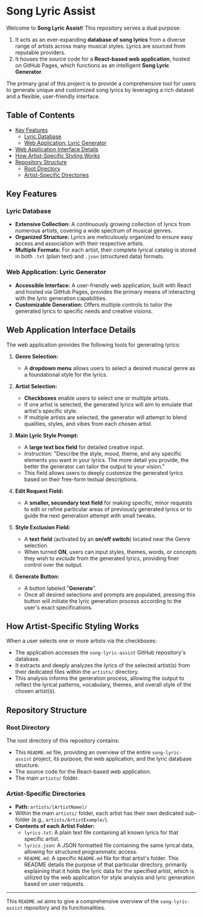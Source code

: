 # Song Lyric Assist

Welcome to **Song Lyric Assist**! This repository serves a dual purpose:
1.  It acts as an ever-expanding **database of song lyrics** from a diverse range of artists across many musical styles. Lyrics are sourced from reputable providers.
2.  It houses the source code for a **React-based web application**, hosted on GitHub Pages, which functions as an intelligent **Song Lyric Generator**.

The primary goal of this project is to provide a comprehensive tool for users to generate unique and customized song lyrics by leveraging a rich dataset and a flexible, user-friendly interface.

## Table of Contents
- [Key Features](#key-features)
  - [Lyric Database](#lyric-database)
  - [Web Application: Lyric Generator](#web-application-lyric-generator)
- [Web Application Interface Details](#web-application-interface-details)
- [How Artist-Specific Styling Works](#how-artist-specific-styling-works)
- [Repository Structure](#repository-structure)
  - [Root Directory](#root-directory)
  - [Artist-Specific Directories](#artist-specific-directories)

## Key Features

### Lyric Database
*   **Extensive Collection:** A continuously growing collection of lyrics from numerous artists, covering a wide spectrum of musical genres.
*   **Organized Structure:** Lyrics are meticulously organized to ensure easy access and association with their respective artists.
*   **Multiple Formats:** For each artist, their complete lyrical catalog is stored in both `.txt` (plain text) and `.json` (structured data) formats.

### Web Application: Lyric Generator
*   **Accessible Interface:** A user-friendly web application, built with React and hosted via GitHub Pages, provides the primary means of interacting with the lyric generation capabilities.
*   **Customizable Generation:** Offers multiple controls to tailor the generated lyrics to specific needs and creative visions.

## Web Application Interface Details

The web application provides the following tools for generating lyrics:

1.  **Genre Selection:**
    *   A **dropdown menu** allows users to select a desired musical genre as a foundational style for the lyrics.

2.  **Artist Selection:**
    *   **Checkboxes** enable users to select one or multiple artists.
    *   If one artist is selected, the generated lyrics will aim to emulate that artist's specific style.
    *   If multiple artists are selected, the generator will attempt to blend qualities, styles, and vibes from each chosen artist.

3.  **Main Lyric Style Prompt:**
    *   A **large text box field** for detailed creative input.
    *   *Instruction:* "Describe the style, mood, theme, and any specific elements you want in your lyrics. The more detail you provide, the better the generator can tailor the output to your vision."
    *   This field allows users to deeply customize the generated lyrics based on their free-form textual descriptions.

4.  **Edit Request Field:**
    *   A **smaller, secondary text field** for making specific, minor requests to edit or refine particular areas of previously generated lyrics or to guide the next generation attempt with small tweaks.

5.  **Style Exclusion Field:**
    *   A **text field** (activated by an **on/off switch**) located near the Genre selection.
    *   When turned **ON**, users can input styles, themes, words, or concepts they wish to *exclude* from the generated lyrics, providing finer control over the output.

6.  **Generate Button:**
    *   A button labeled "**Generate**".
    *   Once all desired selections and prompts are populated, pressing this button will initiate the lyric generation process according to the user's exact specifications.

## How Artist-Specific Styling Works

When a user selects one or more artists via the checkboxes:
*   The application accesses the `song-lyric-assist` GitHub repository's database.
*   It extracts and deeply analyzes the lyrics of the selected artist(s) from their dedicated files within the `artists/` directory.
*   This analysis informs the generation process, allowing the output to reflect the lyrical patterns, vocabulary, themes, and overall style of the chosen artist(s).

## Repository Structure

### Root Directory
The root directory of this repository contains:
*   This `README.md` file, providing an overview of the entire `song-lyric-assist` project, its purpose, the web application, and the lyric database structure.
*   The source code for the React-based web application.
*   The main `artists/` folder.

### Artist-Specific Directories

*   **Path:** `artists/[ArtistName]/`
*   Within the main `artists/` folder, each artist has their own dedicated sub-folder (e.g., `artists/ArtistExample/`).
*   **Contents of each Artist Folder:**
    *   `lyrics.txt`: A plain text file containing all known lyrics for that specific artist.
    *   `lyrics.json`: A JSON formatted file containing the same lyrical data, allowing for structured programmatic access.
    *   `README.md`: A specific `README.md` file for that artist's folder. This README details the purpose of that particular directory, primarily explaining that it holds the lyric data for the specified artist, which is utilized by the web application for style analysis and lyric generation based on user requests.

---

This `README.md` aims to give a comprehensive overview of the `song-lyric-assist` repository and its functionalities.
